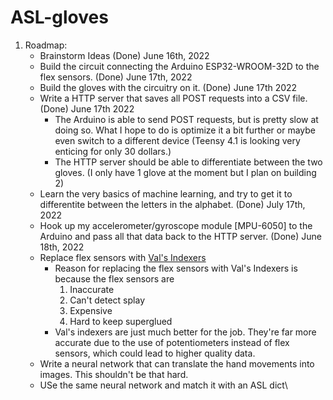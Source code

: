 # ASL-gloves

1. Roadmap:
    - Brainstorm Ideas (Done) June 16th, 2022
    - Build the circuit connecting the Arduino ESP32-WROOM-32D to the flex sensors. (Done) June 17th, 2022
    - Build the gloves with the circuitry on it. (Done) June 17th 2022
    - Write a HTTP server that saves all POST requests into a CSV file. (Done) June 17th 2022
        - The Arduino is able to send POST requests, but is pretty slow at doing so. What I hope to do is optimize it a bit further or maybe even switch to a different device (Teensy 4.1 is looking very enticing for only 30 dollars.)
        - The HTTP server should be able to differentiate between the two gloves. (I only have 1 glove at the moment but I plan on building 2)
    - Learn the very basics of machine learning, and try to get it to differentite between the letters in the alphabet. (Done) July 17th, 2022
    - Hook up my accelerometer/gyroscope module [MPU-6050] to the Arduino and pass all that data back to the HTTP server. (Done) June 18th, 2022
    - Replace flex sensors with [Val's Indexers](https://www.youtube.com/watch?v=R4z_pNbKnNo)
        - Reason for replacing the flex sensors with Val's Indexers is because the flex sensors are
            1. Inaccurate
            2. Can't detect splay
            3. Expensive
            4. Hard to keep superglued
        - Val's indexers are just much better for the job. They're far more accurate due to the use of potentiometers instead of flex sensors, which could lead to higher quality data. 
    - Write a neural network that can translate the hand movements into images. This shouldn't be that hard.
    - USe the same neural network and match it with an ASL dict\
